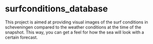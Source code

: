 # surfconditions_database

This project is aimed at providing visual images of the surf conditions in scheveningen compared to the weather conditions at the time of the snapshot. This way, you can get a feel for how the sea will look with a certain forecast. 